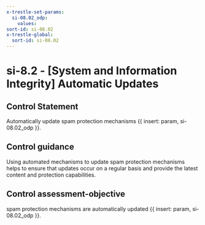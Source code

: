 ```yaml
---
x-trestle-set-params:
  si-08.02_odp:
    values:
sort-id: si-08.02
x-trestle-global:
  sort-id: si-08.02
---
```


# si-8.2 - \[System and Information Integrity\] Automatic Updates

## Control Statement

Automatically update spam protection mechanisms {{ insert: param, si-08.02_odp }}.

## Control guidance

Using automated mechanisms to update spam protection mechanisms helps to ensure that updates occur on a regular basis and provide the latest content and protection capabilities.

## Control assessment-objective

spam protection mechanisms are automatically updated {{ insert: param, si-08.02_odp }}.
